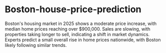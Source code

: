 # Boston-house-price-prediction
Boston's housing market in 2025 shows a moderate price increase, with median home prices reaching over $900,000. Sales are slowing, with properties taking longer to sell, indicating a shift in market dynamics. Experts predict a small overall rise in home prices nationwide, with Boston likely following similar trends.

